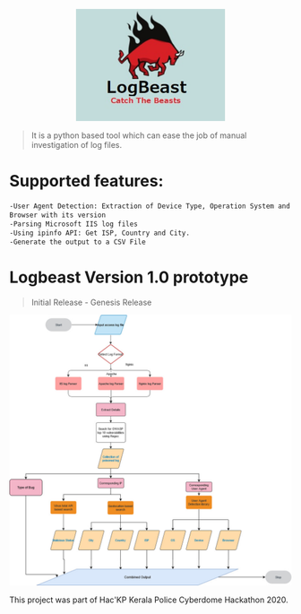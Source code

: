 <p align="center">
    <a href="https://github.com/walidfaour/logbeast" target="_blank">
        <img src="logo.jpeg" height="200px">
    </a>
    
</p>

>It is a python based tool which can ease the job of manual investigation of log files. 

# Supported features:  
	-User Agent Detection: Extraction of Device Type, Operation System and Browser with its version  
	-Parsing Microsoft IIS log files  
	-Using ipinfo API: Get ISP, Country and City.  
	-Generate the output to a CSV File  
# Logbeast Version 1.0 prototype
>Initial Release - Genesis Release 
<p align="center">
    <a href="https://github.com/walidfaour/logbeast" target="_blank">
        <img src="logbeast_arch.jpg" >
    </a>
    
</p>

This project was part of Hac'KP Kerala Police Cyberdome Hackathon 2020.
